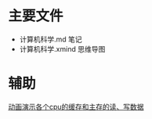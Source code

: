# 主要文件

- 计算机科学.md 笔记
- 计算机科学.xmind 思维导图


# 辅助
[动画演示各个cpu的缓存和主存的读、写数据](https://www.scss.tcd.ie/Jeremy.Jones/VivioJS/caches/MESIHelp.htm)
